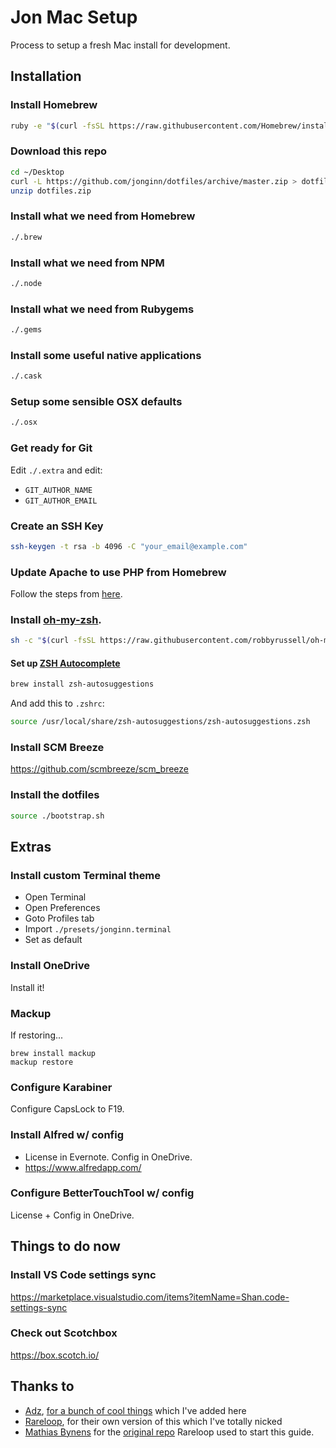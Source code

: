 # Jon Mac Setup

Process to setup a fresh Mac install for development.

## Installation

### Install Homebrew
```bash
ruby -e "$(curl -fsSL https://raw.githubusercontent.com/Homebrew/install/master/install)"
```

### Download this repo
```bash
cd ~/Desktop
curl -L https://github.com/jonginn/dotfiles/archive/master.zip > dotfiles.zip
unzip dotfiles.zip
```

### Install what we need from Homebrew
```bash
./.brew
```

### Install what we need from NPM
```bash
./.node
```

### Install what we need from Rubygems
```bash
./.gems
```

### Install some useful native applications
```bash
./.cask
```

### Setup some sensible OSX defaults
```bash
./.osx
```

### Get ready for Git
Edit `./.extra` and edit:

- `GIT_AUTHOR_NAME`
- `GIT_AUTHOR_EMAIL`

### Create an SSH Key
```bash
ssh-keygen -t rsa -b 4096 -C "your_email@example.com"
```

### Update Apache to use PHP from Homebrew
Follow the steps from [here](https://getgrav.org/blog/macos-sierra-apache-multiple-php-versions).

### Install [oh-my-zsh](https://github.com/robbyrussell/oh-my-zsh).
```bash
sh -c "$(curl -fsSL https://raw.githubusercontent.com/robbyrussell/oh-my-zsh/master/tools/install.sh)"
```

#### Set up [ZSH Autocomplete](https://github.com/zsh-users/zsh-autosuggestions)
```bash
brew install zsh-autosuggestions
```

And add this to `.zshrc`:

```bash
source /usr/local/share/zsh-autosuggestions/zsh-autosuggestions.zsh
```

### Install SCM Breeze

https://github.com/scmbreeze/scm_breeze

### Install the dotfiles
```bash
source ./bootstrap.sh
```

## Extras

### Install custom Terminal theme
- Open Terminal
- Open Preferences
- Goto Profiles tab
- Import `./presets/jonginn.terminal`
- Set as default

### Install OneDrive

Install it!

### Mackup
If restoring...

    brew install mackup
    mackup restore

### Configure Karabiner

Configure CapsLock to F19.

### Install Alfred w/ config

* License in Evernote. Config in OneDrive.
* https://www.alfredapp.com/

### Configure BetterTouchTool w/ config

License + Config in OneDrive.

## Things to do now

### Install VS Code settings sync

https://marketplace.visualstudio.com/items?itemName=Shan.code-settings-sync

### Check out Scotchbox

https://box.scotch.io/

## Thanks to
* [Adz](http://github.com/skattyadz), [for a bunch of cool things](https://github.com/skattyadz/dotfiles/blob/master/homebrew/Brewfile) which I've added here
* [Rareloop](http://github.com/rareloop), for their own version of this which I've totally nicked
* [Mathias Bynens](http://twitter.com/mathias "Follow @mathias on Twitter") for the [original repo](https://github.com/mathiasbynens/dotfiles) Rareloop used to start this guide.
